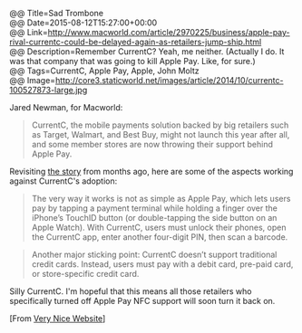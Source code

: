 @@ Title=Sad Trombone  
@@ Date=2015-08-12T15:27:00+00:00  
@@ Link=http://www.macworld.com/article/2970225/business/apple-pay-rival-currentc-could-be-delayed-again-as-retailers-jump-ship.html  
@@ Description=Remember CurrentC? Yeah, me neither. (Actually I do. It was that company that was going to kill Apple Pay. Like, for sure.)  
@@ Tags=CurrentC, Apple Pay, Apple, John Moltz  
@@ Image=http://core3.staticworld.net/images/article/2014/10/currentc-100527873-large.jpg  

Jared Newman, for Macworld:
>CurrentC, the mobile payments solution backed by big retailers such as Target, Walmart, and Best Buy, might not launch this year after all, and some member stores are now throwing their support behind Apple Pay.

Revisiting [the story][ts] from months ago, here are some of the aspects working against CurrentC's adoption:
>The very way it works is not as simple as Apple Pay, which lets users pay by tapping a payment terminal while holding a finger over the iPhone’s TouchID button (or double-tapping the side button on an Apple Watch). With CurrentC, users must unlock their phones, open the CurrentC app, enter another four-digit PIN, then scan a barcode.

>Another major sticking point: CurrentC doesn’t support traditional credit cards. Instead, users must pay with a debit card, pre-paid card, or store-specific credit card.

Silly CurrentC. I'm hopeful that this means all those retailers who specifically turned off Apple Pay NFC support will soon turn it back on.

[From [Very Nice Website][verynicewebsite]]

[ts]: /2015/1/27/tim-cook-calls-2015-the-year-of-apple-pay-as-service-takes-over-contactless-payments-market
[verynicewebsite]: http://verynicewebsite.net/2015/08/currentc-sad-trombone/